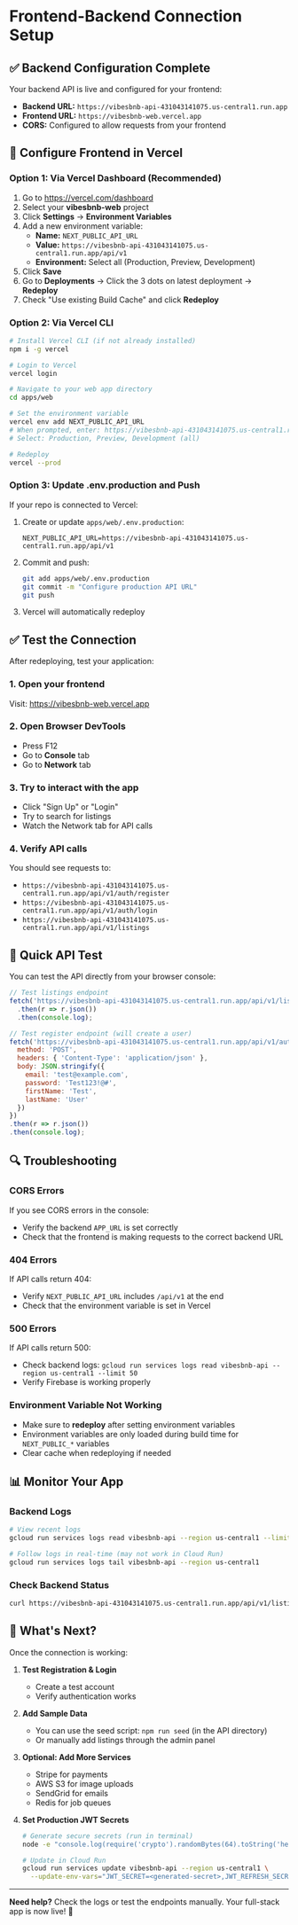 # Frontend-Backend Connection Setup

## ✅ Backend Configuration Complete

Your backend API is live and configured for your frontend:
- **Backend URL:** `https://vibesbnb-api-431043141075.us-central1.run.app`
- **Frontend URL:** `https://vibesbnb-web.vercel.app`
- **CORS:** Configured to allow requests from your frontend

## 🔧 Configure Frontend in Vercel

### Option 1: Via Vercel Dashboard (Recommended)

1. Go to https://vercel.com/dashboard
2. Select your **vibesbnb-web** project
3. Click **Settings** → **Environment Variables**
4. Add a new environment variable:
   - **Name:** `NEXT_PUBLIC_API_URL`
   - **Value:** `https://vibesbnb-api-431043141075.us-central1.run.app/api/v1`
   - **Environment:** Select all (Production, Preview, Development)
5. Click **Save**
6. Go to **Deployments** → Click the 3 dots on latest deployment → **Redeploy**
7. Check "Use existing Build Cache" and click **Redeploy**

### Option 2: Via Vercel CLI

```bash
# Install Vercel CLI (if not already installed)
npm i -g vercel

# Login to Vercel
vercel login

# Navigate to your web app directory
cd apps/web

# Set the environment variable
vercel env add NEXT_PUBLIC_API_URL
# When prompted, enter: https://vibesbnb-api-431043141075.us-central1.run.app/api/v1
# Select: Production, Preview, Development (all)

# Redeploy
vercel --prod
```

### Option 3: Update .env.production and Push

If your repo is connected to Vercel:

1. Create or update `apps/web/.env.production`:
   ```
   NEXT_PUBLIC_API_URL=https://vibesbnb-api-431043141075.us-central1.run.app/api/v1
   ```

2. Commit and push:
   ```bash
   git add apps/web/.env.production
   git commit -m "Configure production API URL"
   git push
   ```

3. Vercel will automatically redeploy

## ✅ Test the Connection

After redeploying, test your application:

### 1. Open your frontend
Visit: https://vibesbnb-web.vercel.app

### 2. Open Browser DevTools
- Press F12
- Go to **Console** tab
- Go to **Network** tab

### 3. Try to interact with the app
- Click "Sign Up" or "Login"
- Try to search for listings
- Watch the Network tab for API calls

### 4. Verify API calls
You should see requests to:
- `https://vibesbnb-api-431043141075.us-central1.run.app/api/v1/auth/register`
- `https://vibesbnb-api-431043141075.us-central1.run.app/api/v1/auth/login`
- `https://vibesbnb-api-431043141075.us-central1.run.app/api/v1/listings`

## 🧪 Quick API Test

You can test the API directly from your browser console:

```javascript
// Test listings endpoint
fetch('https://vibesbnb-api-431043141075.us-central1.run.app/api/v1/listings')
  .then(r => r.json())
  .then(console.log);

// Test register endpoint (will create a user)
fetch('https://vibesbnb-api-431043141075.us-central1.run.app/api/v1/auth/register', {
  method: 'POST',
  headers: { 'Content-Type': 'application/json' },
  body: JSON.stringify({
    email: 'test@example.com',
    password: 'Test123!@#',
    firstName: 'Test',
    lastName: 'User'
  })
})
.then(r => r.json())
.then(console.log);
```

## 🔍 Troubleshooting

### CORS Errors
If you see CORS errors in the console:
- Verify the backend `APP_URL` is set correctly
- Check that the frontend is making requests to the correct backend URL

### 404 Errors
If API calls return 404:
- Verify `NEXT_PUBLIC_API_URL` includes `/api/v1` at the end
- Check that the environment variable is set in Vercel

### 500 Errors
If API calls return 500:
- Check backend logs: `gcloud run services logs read vibesbnb-api --region us-central1 --limit 50`
- Verify Firebase is working properly

### Environment Variable Not Working
- Make sure to **redeploy** after setting environment variables
- Environment variables are only loaded during build time for `NEXT_PUBLIC_*` variables
- Clear cache when redeploying if needed

## 📊 Monitor Your App

### Backend Logs
```bash
# View recent logs
gcloud run services logs read vibesbnb-api --region us-central1 --limit 100

# Follow logs in real-time (may not work in Cloud Run)
gcloud run services logs tail vibesbnb-api --region us-central1
```

### Check Backend Status
```bash
curl https://vibesbnb-api-431043141075.us-central1.run.app/api/v1/listings
```

## 🎉 What's Next?

Once the connection is working:

1. **Test Registration & Login**
   - Create a test account
   - Verify authentication works

2. **Add Sample Data**
   - You can use the seed script: `npm run seed` (in the API directory)
   - Or manually add listings through the admin panel

3. **Optional: Add More Services**
   - Stripe for payments
   - AWS S3 for image uploads
   - SendGrid for emails
   - Redis for job queues

4. **Set Production JWT Secrets**
   ```bash
   # Generate secure secrets (run in terminal)
   node -e "console.log(require('crypto').randomBytes(64).toString('hex'))"
   
   # Update in Cloud Run
   gcloud run services update vibesbnb-api --region us-central1 \
     --update-env-vars="JWT_SECRET=<generated-secret>,JWT_REFRESH_SECRET=<generated-secret>"
   ```

---

**Need help?** Check the logs or test the endpoints manually. Your full-stack app is now live! 🚀

